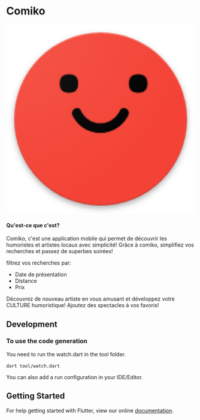 # Comiko

<img src="lib/assets/comiko_logo.png" alt = "Comiko" width="1153">

#### Qu'est-ce que c'est?
Comiko, c'est une application mobile qui permet de découvrir les humoristes et artistes locaux avec simplicité!
Grâce à comiko, simplifiez vos recherches et passez de superbes soirées! 

filtrez vos recherches par:
* Date de présentation
* Distance
* Prix

Découvrez de nouveau artiste en vous amusant et développez votre CULTURE humoristique!
Ajoutez des spectacles à vos favoris!













## Development

### To use the code generation
You need to run the watch.dart in the tool folder.
```
dart tool/watch.dart
```
You can also add a run configuration in your IDE/Editor.
## Getting Started
For help getting started with Flutter, view our online
[documentation](http://flutter.io/).
